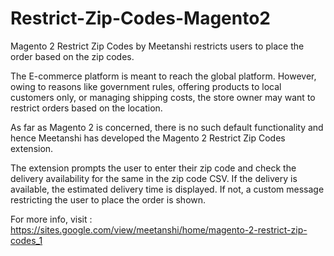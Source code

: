 # Restrict-Zip-Codes-Magento2
Magento 2 Restrict Zip Codes by Meetanshi restricts users to place the order based on the zip codes.  

The E-commerce platform is meant to reach the global platform. However, owing to reasons like government rules, offering products to local customers only, or managing shipping costs, the store owner may want to restrict orders based on the location. 

As far as Magento 2 is concerned, there is no such default functionality and hence Meetanshi has developed the Magento 2 Restrict Zip Codes extension.  

The extension prompts the user to enter their zip code and check the delivery availability for the same in the zip code CSV. If the delivery is available, the estimated delivery time is displayed. If not, a custom message restricting the user to place the order is shown. 

For more info, visit : https://sites.google.com/view/meetanshi/home/magento-2-restrict-zip-codes_1
